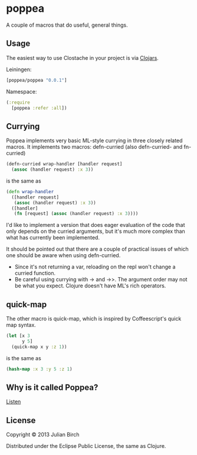 # poppea

A couple of macros that do useful, general things.

## Usage

The easiest way to use Clostache in your project is via
[Clojars](http://clojars.org/net.colourcoding/poppea).

Leiningen:

```clj
[poppea/poppea "0.0.1"]
```

Namespace:

```clj
(:require
  [poppea :refer :all])
```

## Currying

Poppea implements very basic ML-style currying in three closely related macros.  It implements two macros: defn-curried (also defn-curried- and fn-curried)


```clj
(defn-curried wrap-handler [handler request]
  (assoc (handler request) :x 3))
```

is the same as


```clj
(defn wrap-handler
  ([handler request]
   (assoc (handler request) :x 3))
  ([handler]
   (fn [request] (assoc (handler request) :x 3))))
```

I'd like to implement a version that does eager evaluation of the code that only depends on the curried arguments, but it's much more complex than what has currently been implemented.

It should be pointed out that there are a couple of practical issues of which one should be aware when using defn-curried.

 * Since it's not returning a var, reloading on the repl won't change a curried function.
 * Be careful using currying with -> and ->>.  The argument order may not be what you expect.  Clojure doesn't have ML's rich operators.

## quick-map

The other macro is quick-map, which is inspired by Coffeescript's quick map syntax.


```clj
(let [x 3
      y 5]
  (quick-map x y :z 1))
```

is the same as


```clj
(hash-map :x 3 :y 5 :z 1)
```

## Why is it called Poppea?

[Listen](http://www.youtube.com/watch?v=ijDi-2RADX0)

## License

Copyright © 2013 Julian Birch

Distributed under the Eclipse Public License, the same as Clojure.
